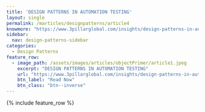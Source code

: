 ```yaml
---
title: 'DESIGN PATTERNS IN AUTOMATION TESTING'
layout: single
permalink: /marticles/designpatterns/article4
knowmore: "https://www.3pillarglobal.com/insights/design-patterns-in-automation-testing"
sidebar:
  nav: design-patterns-sidebar
categories:
  - Design Patterns
feature_row:
  - image_path: /assets/images/articles/objectPrimer/article1.jpeg
    excerpt: "DESIGN PATTERNS IN AUTOMATION TESTING"
    url: "https://www.3pillarglobal.com/insights/design-patterns-in-automation-testing"
    btn_label: "Read Now"
    btn_class: "btn--inverse"  
---
```


{% include feature_row %}